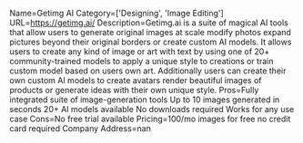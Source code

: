 Name=Getimg AI
Category=['Designing', 'Image Editing']
URL=https://getimg.ai/
Description=Getimg.ai is a suite of magical AI tools that allow users to generate original images at scale modify photos expand pictures beyond their original borders or create custom AI models. It allows users to create any kind of image or art with text by using one of 20+ community-trained models to apply a unique style to creations or train custom model based on users own art. Additionally users can create their own custom AI models to create avatars render beautiful images of products or generate ideas with their own unique style.
Pros=Fully integrated suite of image-generation tools Up to 10 images generated in seconds 20+ AI models available No downloads required Works for any use case
Cons=No free trial available
Pricing=100/mo images for free no credit card required
Company Address=nan
